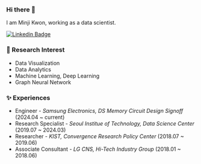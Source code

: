 ### Hi there :art:

I am Minji Kwon, working as a data scientist.

[![Linkedin Badge](https://img.shields.io/badge/-LinkedIn-blue?style=flat-square&logo=Linkedin&logoColor=white&link=https://www.linkedin.com/in/minji-kwon-0ba22718b/)](https://www.linkedin.com/in/minji-kwon-0ba22718b/)

### :blossom: Research Interest
- Data Visualization
- Data Analytics
- Machine Learning, Deep Learning
- Graph Neural Network

### :sparkles: Experiences
- Engineer - *Samsung Electronics, DS Memory Circuit Design Signoff* (2024.04 ~ current)
- Research Specialist - *Seoul Institue of Technology, Data Science Center* (2019.07 ~ 2024.03)
- Researcher - *KIST, Convergence Research Policy Center* (2018.07 ~ 2019.06)
- Associate Consultant - *LG CNS, Hi-Tech Industry Group* (2018.01 ~ 2018.06)

<!--
**mindykwon/mindykwon** is a ✨ _special_ ✨ repository because its `README.md` (this file) appears on your GitHub profile.

Here are some ideas to get you started:

- 🔭 I’m currently working on ...
- 🌱 I’m currently learning ...
- 👯 I’m looking to collaborate on ...
- 🤔 I’m looking for help with ...
- 💬 Ask me about ...
- 📫 How to reach me: ...
- 😄 Pronouns: ...
- ⚡ Fun fact: ...
- 🎉
